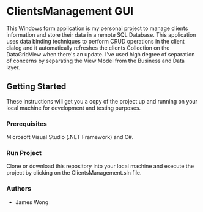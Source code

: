 # ClientsManagement GUI
This Windows form application is my personal project to manage clients information and store their data in a remote SQL Database. This application uses data binding techniques to perform CRUD operations in the client dialog and it automatically refreshes the clients Collection on the DataGridView when there's an update. I've used high degree of separation of concerns by separating the View Model from the Business and Data layer.

## Getting Started

These instructions will get you a copy of the project up and running on your local machine for development and testing purposes.

### Prerequisites

Microsoft Visual Studio (.NET Framework) and C#.

### Run Project

Clone or download this repository into your local machine and execute the project by clicking on the ClientsManagement.sln file.

### Authors

* James Wong
